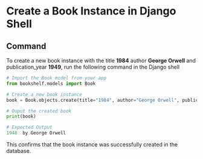 # Create a Book Instance in Django Shell

## Command
To create a new book instance with the title **1984** author **George Orwell** and publication_year **1949**, run the following command in the Django shell

```python
# Import the Book model from your app
from bookshelf.models import Book

# Create a new book instance
book = Book.objects.create(title="1984", author="George Orwell", publication_year=1949)

# Ouput the created book
print(book)

# Expected Output
1948  by George Orwell
```
This confirms that the book instance was successfully created in the database.
```